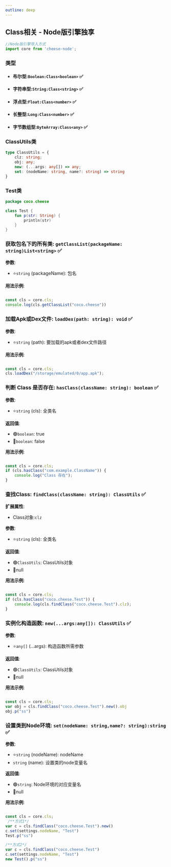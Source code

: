 ```yaml
---
outline: deep
---
```


## Class相关 - Node版引擎独享

```javascript
//Node版引擎导入方式
import core from 'cheese-node';
```

### 类型

- #### 布尔型:`Boolean:Class<boolean>` :white_check_mark:

- #### 字符串型:`String:Class<string>` :white_check_mark:

- #### 浮点型:`Float:Class<number>` :white_check_mark:

- #### 长整型:`Long:Class<number>` :white_check_mark:

- #### 字节数组型:`ByteArray:Class<any>` :white_check_mark:

### ClassUtils类

```typescript
type ClassUtils = {
    clz: string;
    obj: any;
    new: (...args: any[]) => any;
    set: (nodeName: string, name?: string) => string
}
```

### Test类

```kotlin
package coco.cheese

class Test {
    fun p(str: String) {
        println(str)
    }
}
```

### 获取包名下的所有类: `getClassList(packageName: string)List<string>` :white_check_mark:

**参数**:

- ⭐`string` (packageName): 包名

**用法示例**:

```javascript

const cls = core.cls;
console.log(cls.getClassList("coco.cheese"))
```

### 加载Apk或Dex文件: `loadDex(path: string): void` :white_check_mark:

**参数**:

- ⭐`string` (path): 要加载的apk或者dex文件路径

**用法示例**:

```javascript

const cls = core.cls;
cls.loadDex("/storage/emulated/0/app.apk");
```

### 判断 Class 是否存在: `hasClass(className: string): boolean` :white_check_mark:

**参数**:

- ⭐`string` (cls): 全类名

**返回值**:

- :green_circle:`boolean`: true
- :red_circle:`boolean`: false

**用法示例**:

```javascript

const cls = core.cls;
if (cls.hasClass("com.example.ClassName")) {
    console.log("Class 存在");
}

```

### 查找Class: `findClass(className: string): ClassUtils` :white_check_mark:

**扩展属性**:

- Class对象:`clz`

**参数**:

- ⭐`string` (cls): 全类名

**返回值**:

- :green_circle:`ClassUtils`: ClassUtils对象
- :red_circle:null

**用法示例**:

```javascript

const cls = core.cls;
if (cls.hasClass("coco.cheese.Test")) {
    console.log(cls.findClass("coco.cheese.Test").clz);
}
```

### 实例化构造函数: `new(...args:any[]): ClassUtils` :white_check_mark:

**参数**:

- ⭐`any[]` (...args): 构造函数所需参数

**返回值**:

- :green_circle:`ClassUtils`: ClassUtils对象
- :red_circle:null

**用法示例**:

```javascript

const cls = core.cls;
var obj = cls.findClass("coco.cheese.Test").new().obj
obj.p("ss")
```

### 设置类到Node环境: `set(nodeName: string,name?: string):string` :white_check_mark:

**参数**:
- ⭐`string` (nodeName): nodeName
- `string` (name): 设置类的node变量名

**返回值**:

- :green_circle:`string`: Node环境的对应变量名
- :red_circle:null

**用法示例**:

```javascript

const cls = core.cls;
 /**方式1*/
var c = cls.findClass("coco.cheese.Test").new()
c.set(settings.nodeName, "Test")
Test.p("ss")

/**方式2*/
var c = cls.findClass("coco.cheese.Test")
c.set(settings.nodeName, "Test")
new Test().p("ss")
```

